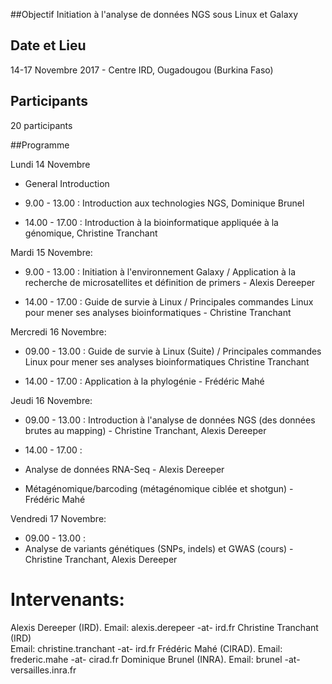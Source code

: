 ##Objectif
Initiation à l'analyse de données NGS sous Linux et Galaxy

## Date et Lieu
14-17 Novembre 2017 - Centre IRD, Ougadougou (Burkina Faso) 
 
## Participants
20 participants 

##Programme

Lundi 14 Novembre

* General Introduction

 * 9.00 - 13.00 : Introduction aux technologies NGS, Dominique Brunel

 * 14.00 - 17.00 : Introduction à la bioinformatique appliquée à la génomique, Christine Tranchant


Mardi 15 Novembre:

* 9.00 - 13.00 : Initiation à l'environnement Galaxy / Application à la recherche de microsatellites et définition de primers - Alexis Dereeper

* 14.00 - 17.00 : Guide de survie à Linux / Principales commandes Linux pour mener ses analyses bioinformatiques - Christine Tranchant


Mercredi 16 Novembre:

* 09.00 - 13.00 : Guide de survie à Linux (Suite) / Principales commandes Linux pour mener ses analyses bioinformatiques
Christine Tranchant

* 14.00 - 17.00 : Application à la phylogénie - Frédéric Mahé


Jeudi 16 Novembre:

* 09.00 - 13.00 : Introduction à l'analyse de données NGS (des données brutes au mapping) - Christine Tranchant, Alexis Dereeper

* 14.00 - 17.00 : 
 * Analyse de données RNA-Seq - Alexis Dereeper
 * Métagénomique/barcoding (métagénomique ciblée et shotgun) - Frédéric Mahé


Vendredi 17 Novembre:

* 09.00 - 13.00 : 
 * Analyse de variants génétiques (SNPs, indels) et GWAS (cours) - Christine Tranchant, Alexis Dereeper

# Intervenants:	
Alexis Dereeper (IRD).	Email: alexis.derepeer -at- ird.fr
Christine Tranchant (IRD)	
Email: christine.tranchant -at- ird.fr
Frédéric Mahé (CIRAD). 	Email: frederic.mahe -at- cirad.fr
Dominique Brunel (INRA). 	Email: brunel -at- versailles.inra.fr

